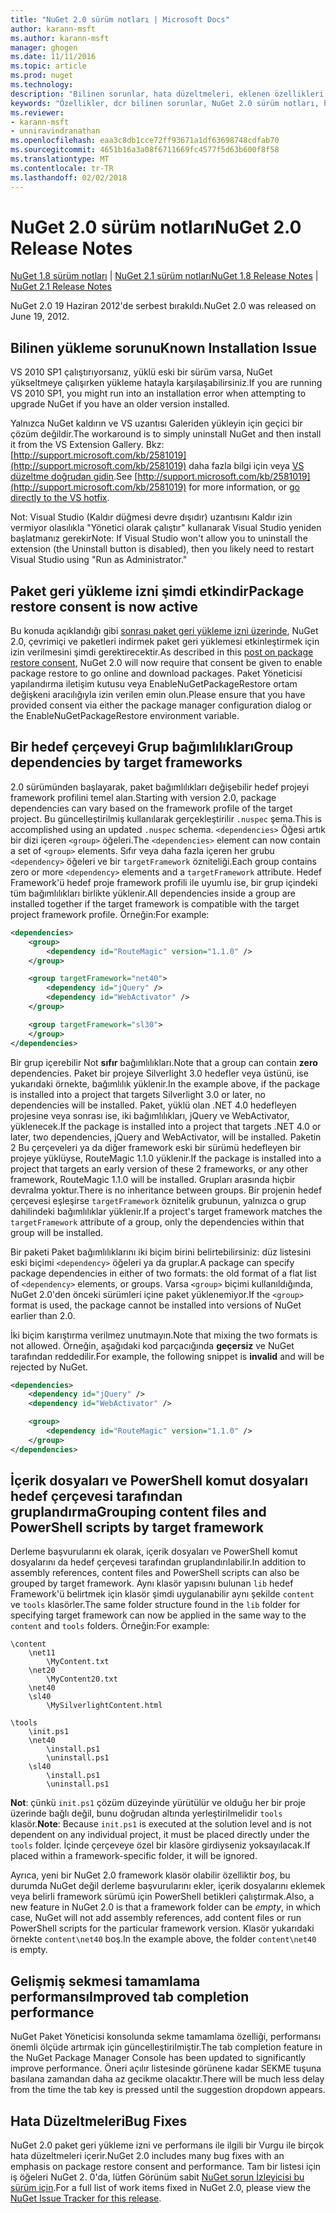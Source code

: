 ```yaml
---
title: "NuGet 2.0 sürüm notları | Microsoft Docs"
author: karann-msft
ms.author: karann-msft
manager: ghogen
ms.date: 11/11/2016
ms.topic: article
ms.prod: nuget
ms.technology: 
description: "Bilinen sorunlar, hata düzeltmeleri, eklenen özellikleri ve dcr dahil olmak üzere NuGet 2.0 için sürüm notları."
keywords: "Özellikler, dcr bilinen sorunlar, NuGet 2.0 sürüm notları, hata düzeltmeleri eklendi"
ms.reviewer:
- karann-msft
- unniravindranathan
ms.openlocfilehash: eaa3c8db1cce72ff93671a1df63698748cdfab70
ms.sourcegitcommit: 4651b16a3a08f6711669fc4577f5d63b600f8f58
ms.translationtype: MT
ms.contentlocale: tr-TR
ms.lasthandoff: 02/02/2018
---
```

# <a name="nuget-20-release-notes"></a><span data-ttu-id="b43db-104">NuGet 2.0 sürüm notları</span><span class="sxs-lookup"><span data-stu-id="b43db-104">NuGet 2.0 Release Notes</span></span>

<span data-ttu-id="b43db-105">[NuGet 1.8 sürüm notları](../release-notes/nuget-1.8.md) | [NuGet 2.1 sürüm notları](../release-notes/nuget-2.1.md)</span><span class="sxs-lookup"><span data-stu-id="b43db-105">[NuGet 1.8 Release Notes](../release-notes/nuget-1.8.md) | [NuGet 2.1 Release Notes](../release-notes/nuget-2.1.md)</span></span>

<span data-ttu-id="b43db-106">NuGet 2.0 19 Haziran 2012'de serbest bırakıldı.</span><span class="sxs-lookup"><span data-stu-id="b43db-106">NuGet 2.0 was released on June 19, 2012.</span></span>

## <a name="known-installation-issue"></a><span data-ttu-id="b43db-107">Bilinen yükleme sorunu</span><span class="sxs-lookup"><span data-stu-id="b43db-107">Known Installation Issue</span></span>
<span data-ttu-id="b43db-108">VS 2010 SP1 çalıştırıyorsanız, yüklü eski bir sürüm varsa, NuGet yükseltmeye çalışırken yükleme hatayla karşılaşabilirsiniz.</span><span class="sxs-lookup"><span data-stu-id="b43db-108">If you are running VS 2010 SP1, you might run into an installation error when attempting to upgrade NuGet if you have an older version installed.</span></span>

<span data-ttu-id="b43db-109">Yalnızca NuGet kaldırın ve VS uzantısı Galeriden yükleyin için geçici bir çözüm değildir.</span><span class="sxs-lookup"><span data-stu-id="b43db-109">The workaround is to simply uninstall NuGet and then install it from the VS Extension Gallery.</span></span>  <span data-ttu-id="b43db-110">Bkz: [http://support.microsoft.com/kb/2581019](http://support.microsoft.com/kb/2581019) daha fazla bilgi için veya [VS düzeltme doğrudan gidin](http://bit.ly/vsixcertfix).</span><span class="sxs-lookup"><span data-stu-id="b43db-110">See [http://support.microsoft.com/kb/2581019](http://support.microsoft.com/kb/2581019) for more information, or [go directly to the VS hotfix](http://bit.ly/vsixcertfix).</span></span>

<span data-ttu-id="b43db-111">Not: Visual Studio (Kaldır düğmesi devre dışıdır) uzantısını Kaldır izin vermiyor olasılıkla "Yönetici olarak çalıştır" kullanarak Visual Studio yeniden başlatmanız gerekir</span><span class="sxs-lookup"><span data-stu-id="b43db-111">Note: If Visual Studio won't allow you to uninstall the extension (the Uninstall button is disabled), then you likely need to restart Visual Studio using "Run as Administrator."</span></span>

## <a name="package-restore-consent-is-now-active"></a><span data-ttu-id="b43db-112">Paket geri yükleme izni şimdi etkindir</span><span class="sxs-lookup"><span data-stu-id="b43db-112">Package restore consent is now active</span></span>

<span data-ttu-id="b43db-113">Bu konuda açıklandığı gibi [sonrası paket geri yükleme izni üzerinde](http://blog.nuget.org/20120518/package-restore-and-consent.html), NuGet 2.0, çevrimiçi ve paketleri indirmek paket geri yüklemesi etkinleştirmek için izin verilmesini şimdi gerektirecektir.</span><span class="sxs-lookup"><span data-stu-id="b43db-113">As described in this [post on package restore consent](http://blog.nuget.org/20120518/package-restore-and-consent.html), NuGet 2.0 will now require that consent be given to enable package restore to go online and download packages.</span></span> <span data-ttu-id="b43db-114">Paket Yöneticisi yapılandırma iletişim kutusu veya EnableNuGetPackageRestore ortam değişkeni aracılığıyla izin verilen emin olun.</span><span class="sxs-lookup"><span data-stu-id="b43db-114">Please ensure that you have provided consent via either the package manager configuration dialog or the EnableNuGetPackageRestore environment variable.</span></span>

## <a name="group-dependencies-by-target-frameworks"></a><span data-ttu-id="b43db-115">Bir hedef çerçeveyi Grup bağımlılıkları</span><span class="sxs-lookup"><span data-stu-id="b43db-115">Group dependencies by target frameworks</span></span>

<span data-ttu-id="b43db-116">2.0 sürümünden başlayarak, paket bağımlılıkları değişebilir hedef projeyi framework profilini temel alan.</span><span class="sxs-lookup"><span data-stu-id="b43db-116">Starting with version 2.0, package dependencies can vary based on the framework profile of the target project.</span></span> <span data-ttu-id="b43db-117">Bu güncelleştirilmiş kullanılarak gerçekleştirilir `.nuspec` şema.</span><span class="sxs-lookup"><span data-stu-id="b43db-117">This is accomplished using an updated `.nuspec` schema.</span></span> <span data-ttu-id="b43db-118">`<dependencies>` Öğesi artık bir dizi içeren `<group>` öğeleri.</span><span class="sxs-lookup"><span data-stu-id="b43db-118">The `<dependencies>` element can now contain a set of `<group>` elements.</span></span> <span data-ttu-id="b43db-119">Sıfır veya daha fazla içeren her grubu `<dependency>` öğeleri ve bir `targetFramework` özniteliği.</span><span class="sxs-lookup"><span data-stu-id="b43db-119">Each group contains zero or more `<dependency>` elements and a `targetFramework` attribute.</span></span> <span data-ttu-id="b43db-120">Hedef Framework'ü hedef proje framework profili ile uyumlu ise, bir grup içindeki tüm bağımlılıkları birlikte yüklenir.</span><span class="sxs-lookup"><span data-stu-id="b43db-120">All dependencies inside a group are installed together if the target framework is compatible with the target project framework profile.</span></span> <span data-ttu-id="b43db-121">Örneğin:</span><span class="sxs-lookup"><span data-stu-id="b43db-121">For example:</span></span>

```xml
<dependencies>
    <group>
        <dependency id="RouteMagic" version="1.1.0" />
    </group>

    <group targetFramework="net40">
        <dependency id="jQuery" />
        <dependency id="WebActivator" />
    </group>

    <group targetFramework="sl30">
    </group>
</dependencies>
```

<span data-ttu-id="b43db-122">Bir grup içerebilir Not **sıfır** bağımlılıkları.</span><span class="sxs-lookup"><span data-stu-id="b43db-122">Note that a group can contain **zero** dependencies.</span></span> <span data-ttu-id="b43db-123">Paket bir projeye Silverlight 3.0 hedefler veya üstünü, ise yukarıdaki örnekte, bağımlılık yüklenir.</span><span class="sxs-lookup"><span data-stu-id="b43db-123">In the example above, if the package is installed into a project that targets Silverlight 3.0 or later, no dependencies will be installed.</span></span> <span data-ttu-id="b43db-124">Paket, yüklü olan .NET 4.0 hedefleyen projesine veya sonrası ise, iki bağımlılıkları, jQuery ve WebActivator, yüklenecek.</span><span class="sxs-lookup"><span data-stu-id="b43db-124">If the package is installed into a project that targets .NET 4.0 or later, two dependencies, jQuery and WebActivator, will be installed.</span></span>  <span data-ttu-id="b43db-125">Paketin 2 Bu çerçeveleri ya da diğer framework eski bir sürümü hedefleyen bir projeye yüklüyse, RouteMagic 1.1.0 yüklenir.</span><span class="sxs-lookup"><span data-stu-id="b43db-125">If the package is installed into a project that targets an early version of these 2 frameworks, or any other framework, RouteMagic 1.1.0 will be installed.</span></span> <span data-ttu-id="b43db-126">Grupları arasında hiçbir devralma yoktur.</span><span class="sxs-lookup"><span data-stu-id="b43db-126">There is no inheritance between groups.</span></span> <span data-ttu-id="b43db-127">Bir projenin hedef çerçevesi eşleşirse `targetFramework` öznitelik grubunun, yalnızca o grup dahilindeki bağımlılıklar yüklenir.</span><span class="sxs-lookup"><span data-stu-id="b43db-127">If a project's target framework matches the `targetFramework` attribute of a group, only the dependencies within that group will be installed.</span></span>

<span data-ttu-id="b43db-128">Bir paketi Paket bağımlılıklarını iki biçim birini belirtebilirsiniz: düz listesini eski biçimi `<dependency>` öğeleri ya da gruplar.</span><span class="sxs-lookup"><span data-stu-id="b43db-128">A package can specify package dependencies in either of two formats: the old format of a flat list of `<dependency>` elements, or groups.</span></span> <span data-ttu-id="b43db-129">Varsa `<group>` biçimi kullanıldığında, NuGet 2.0'den önceki sürümleri içine paket yüklenemiyor.</span><span class="sxs-lookup"><span data-stu-id="b43db-129">If the `<group>` format is used, the package cannot be installed into versions of NuGet earlier than 2.0.</span></span>

<span data-ttu-id="b43db-130">İki biçim karıştırma verilmez unutmayın.</span><span class="sxs-lookup"><span data-stu-id="b43db-130">Note that mixing the two formats is not allowed.</span></span> <span data-ttu-id="b43db-131">Örneğin, aşağıdaki kod parçacığında **geçersiz** ve NuGet tarafından reddedilir.</span><span class="sxs-lookup"><span data-stu-id="b43db-131">For example, the following snippet is **invalid** and will be rejected by NuGet.</span></span>

```xml
<dependencies>
    <dependency id="jQuery" />
    <dependency id="WebActivator" />

    <group>
        <dependency id="RouteMagic" version="1.1.0" />
    </group>
</dependencies>
```

## <a name="grouping-content-files-and-powershell-scripts-by-target-framework"></a><span data-ttu-id="b43db-132">İçerik dosyaları ve PowerShell komut dosyaları hedef çerçevesi tarafından gruplandırma</span><span class="sxs-lookup"><span data-stu-id="b43db-132">Grouping content files and PowerShell scripts by target framework</span></span>

<span data-ttu-id="b43db-133">Derleme başvurularını ek olarak, içerik dosyaları ve PowerShell komut dosyalarını da hedef çerçevesi tarafından gruplandırılabilir.</span><span class="sxs-lookup"><span data-stu-id="b43db-133">In addition to assembly references, content files and PowerShell scripts can also be grouped by target framework.</span></span> <span data-ttu-id="b43db-134">Aynı klasör yapısını bulunan `lib` hedef Framework'ü belirtmek için klasör şimdi uygulanabilir aynı şekilde `content` ve `tools` klasörler.</span><span class="sxs-lookup"><span data-stu-id="b43db-134">The same folder structure found in the `lib` folder for specifying target framework can  now be applied in the same way to the `content` and `tools` folders.</span></span> <span data-ttu-id="b43db-135">Örneğin:</span><span class="sxs-lookup"><span data-stu-id="b43db-135">For example:</span></span>

    \content
        \net11
            \MyContent.txt
        \net20
            \MyContent20.txt
        \net40
        \sl40
            \MySilverlightContent.html

    \tools
        \init.ps1
        \net40
            \install.ps1
            \uninstall.ps1
        \sl40
            \install.ps1
            \uninstall.ps1

<span data-ttu-id="b43db-136">**Not**: çünkü `init.ps1` çözüm düzeyinde yürütülür ve olduğu her bir proje üzerinde bağlı değil, bunu doğrudan altında yerleştirilmelidir `tools` klasör.</span><span class="sxs-lookup"><span data-stu-id="b43db-136">**Note**: Because `init.ps1` is executed at the solution level and is not dependent on any individual project, it must be placed directly under the `tools` folder.</span></span> <span data-ttu-id="b43db-137">İçinde çerçeveye özel bir klasöre girdiyseniz yoksayılacak.</span><span class="sxs-lookup"><span data-stu-id="b43db-137">If placed within a framework-specific folder, it will be ignored.</span></span>

<span data-ttu-id="b43db-138">Ayrıca, yeni bir NuGet 2.0 framework klasör olabilir özelliktir *boş*, bu durumda NuGet değil derleme başvurularını ekler, içerik dosyalarını eklemek veya belirli framework sürümü için PowerShell betikleri çalıştırmak.</span><span class="sxs-lookup"><span data-stu-id="b43db-138">Also, a new feature in NuGet 2.0 is that a framework folder can be *empty*, in which case, NuGet will not add assembly references, add content files or run  PowerShell scripts for the particular framework version.</span></span> <span data-ttu-id="b43db-139">Klasör yukarıdaki örnekte `content\net40` boş.</span><span class="sxs-lookup"><span data-stu-id="b43db-139">In the example above, the folder `content\net40` is empty.</span></span>

## <a name="improved-tab-completion-performance"></a><span data-ttu-id="b43db-140">Gelişmiş sekmesi tamamlama performansı</span><span class="sxs-lookup"><span data-stu-id="b43db-140">Improved tab completion performance</span></span>
<span data-ttu-id="b43db-141">NuGet Paket Yöneticisi konsolunda sekme tamamlama özelliği, performansı önemli ölçüde artırmak için güncelleştirilmiştir.</span><span class="sxs-lookup"><span data-stu-id="b43db-141">The tab completion feature in the NuGet Package Manager Console has been updated to significantly improve performance.</span></span> <span data-ttu-id="b43db-142">Öneri açılır listesinde görünene kadar SEKME tuşuna basılana zamandan daha az gecikme olacaktır.</span><span class="sxs-lookup"><span data-stu-id="b43db-142">There will be much less delay from the time the tab key is pressed until the suggestion dropdown appears.</span></span>

## <a name="bug-fixes"></a><span data-ttu-id="b43db-143">Hata Düzeltmeleri</span><span class="sxs-lookup"><span data-stu-id="b43db-143">Bug Fixes</span></span>
<span data-ttu-id="b43db-144">NuGet 2.0 paket geri yükleme izni ve performans ile ilgili bir Vurgu ile birçok hata düzeltmeleri içerir.</span><span class="sxs-lookup"><span data-stu-id="b43db-144">NuGet 2.0 includes many bug fixes with an emphasis on package restore consent and performance.</span></span>
<span data-ttu-id="b43db-145">Tam bir listesi için iş öğeleri NuGet 2. 0'da, lütfen Görünüm sabit [NuGet sorun İzleyicisi bu sürüm için](http://nuget.codeplex.com/workitem/list/advanced?keyword=&status=Closed&type=All&priority=All&release=NuGet%202.0&assignedTo=All&component=All&sortField=Votes&sortDirection=Descending&page=0).</span><span class="sxs-lookup"><span data-stu-id="b43db-145">For a full list of work items fixed in NuGet 2.0, please view the [NuGet Issue Tracker for this release](http://nuget.codeplex.com/workitem/list/advanced?keyword=&status=Closed&type=All&priority=All&release=NuGet%202.0&assignedTo=All&component=All&sortField=Votes&sortDirection=Descending&page=0).</span></span>
